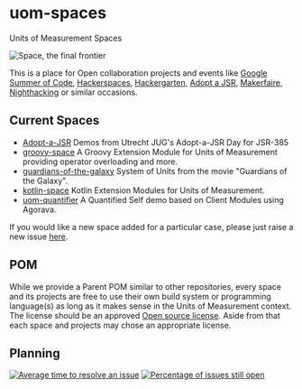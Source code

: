 # uom-spaces
Units of Measurement Spaces

![Space, the final frontier](http://orig08.deviantart.net/617f/f/2011/277/c/1/space_the_final_frontier_mr_by_glenroberson-d4bs47v.jpg)

This is a place for Open collaboration projects and events like [Google Summer of Code](https://summerofcode.withgoogle.com/),  [Hackerspaces](http://hackerspaces.org/), [Hackergarten](http://hackergarten.net/), [Adopt a JSR](https://community.oracle.com/community/java/jcp/adopt-a-jsr), [Makerfaire](http://makerfaire.com/), [Nighthacking](http://nighthacking.com/) or similar occasions.

## Current Spaces
* [Adopt-a-JSR](https://github.com/Adopt-a-JSR/jsr385-demos) Demos from Utrecht JUG's Adopt-a-JSR Day for JSR-385
* [groovy-space](./groovy-space) A Groovy Extension Module for Units of Measurement providing operator overloading and more.
* [guardians-of-the-galaxy](./guardians-of-the-galaxy) System of Units from the movie "Guardians of the Galaxy".
* [kotlin-space](./kotlin-space) Kotlin Extension Modules for Units of Measurement.
* [uom-quantifier](./uom-quantifier) A Quantified Self demo based on Client Modules using Agorava.

If you would like a new space added for a particular case, please just raise a new issue [here](https://github.com/unitsofmeasurement/uom-spaces/issues).

## POM
While we provide a Parent POM similar to other repositories, every space and its projects are free to use their own build system or programming language(s) as long as it makes sense in the Units of Measurement context. The license should be an approved [Open source license](https://opensource.org/licenses). Aside from that each space and projects may chose an appropriate license.

## Planning
[![Average time to resolve an issue](http://isitmaintained.com/badge/resolution/unitsofmeasurement/uom-spaces.svg)](http://isitmaintained.com/project/unitsofmeasurement/uom-spaces "Average time to resolve an issue")
[![Percentage of issues still open](http://isitmaintained.com/badge/open/unitsofmeasurement/uom-spaces.svg)](http://isitmaintained.com/project/unitsofmeasurement/uom-spaces "Percentage of issues still open")